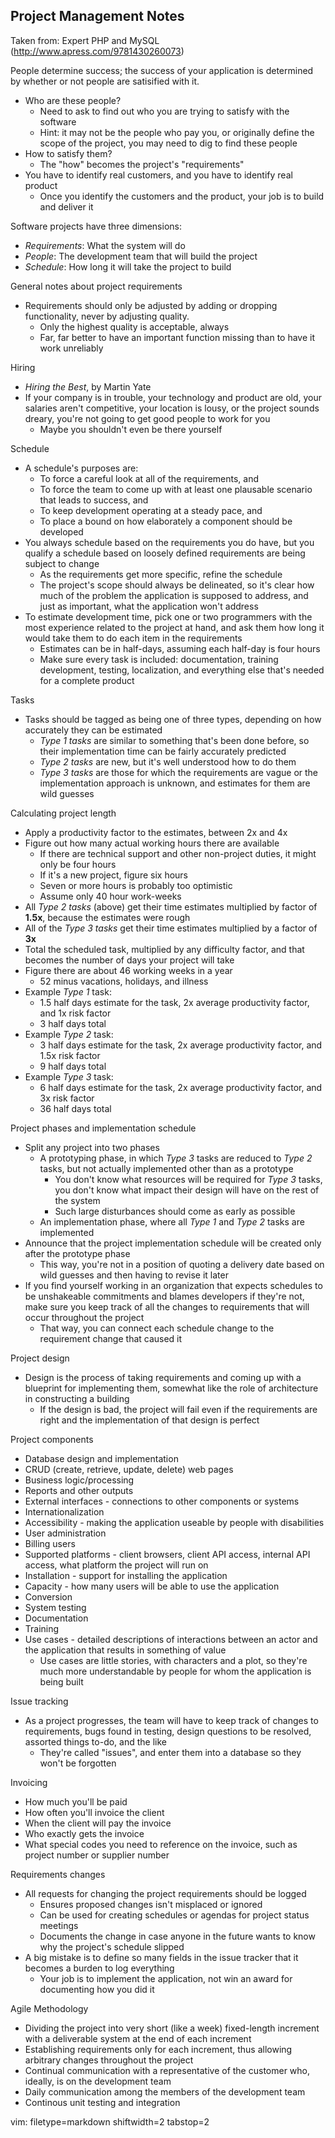 ## Project Management Notes ##

Taken from: Expert PHP and MySQL (http://www.apress.com/9781430260073)

People determine success; the success of your application is determined by
whether or not people are satisified with it.
- Who are these people?
  - Need to ask to find out who you are trying to satisfy with the software
  - Hint: it may not be the people who pay you, or originally define the scope
    of the project, you may need to dig to find these people
- How to satisfy them?
  - The "how" becomes the project's "requirements"
- You have to identify real customers, and you have to identify real product
  - Once you identify the customers and the product, your job is to build and
  deliver it

Software projects have three dimensions:
- _Requirements_: What the system will do
- _People_: The development team that will build the project
- _Schedule_: How long it will take the project to build

General notes about project requirements
- Requirements should only be adjusted by adding or dropping functionality,
  never by adjusting quality.
  - Only the highest quality is acceptable, always
  - Far, far better to have an important function missing than to have it work
    unreliably

Hiring
- _Hiring the Best_, by Martin Yate
- If your company is in trouble, your technology and product are old, your
  salaries aren't competitive, your location is lousy, or the project sounds
  dreary, you're not going to get good people to work for you
  - Maybe you shouldn't even be there yourself

Schedule
- A schedule's purposes are:
  - To force a careful look at all of the requirements, and
  - To force the team to come up with at least one plausable scenario that
    leads to success, and
  - To keep development operating at a steady pace, and
  - To place a bound on how elaborately a component should be developed
- You always schedule based on the requirements you do have, but you qualify a
  schedule based on loosely defined requirements are being subject to change
  - As the requirements get more specific, refine the schedule
  - The project's scope should always be delineated, so it's clear how much of
    the problem the application is supposed to address, and just as important,
    what the application won't address
- To estimate development time, pick one or two programmers with the most
  experience related to the project at hand, and ask them how long it would
  take them to do each item in the requirements
  - Estimates can be in half-days, assuming each half-day is four hours
  - Make sure every task is included: documentation, training development,
    testing, localization, and everything else that's needed for a complete
    product

Tasks
- Tasks should be tagged as being one of three types, depending on how
  accurately they can be estimated
  - _Type 1 tasks_ are similar to something that's been done before, so their
    implementation time can be fairly accurately predicted
  - _Type 2 tasks_ are new, but it's well understood how to do them
  - _Type 3 tasks_ are those for which the requirements are vague or the
    implementation approach is unknown, and estimates for them are wild
    guesses

Calculating project length
- Apply a productivity factor to the estimates, between 2x and 4x
- Figure out how many actual working hours there are available
  - If there are technical support and other non-project duties, it might only
    be four hours
  - If it's a new project, figure six hours
  - Seven or more hours is probably too optimistic
  - Assume only 40 hour work-weeks
- All _Type 2 tasks_ (above) get their time estimates multiplied by factor of
  **1.5x**, because the estimates were rough
- All of the _Type 3 tasks_ get their time estimates multiplied by a factor of
  **3x**
- Total the scheduled task, multiplied by any difficulty factor, and that
  becomes the number of days your project will take
- Figure there are about 46 working weeks in a year
  - 52 minus vacations, holidays, and illness
- Example _Type 1_ task:
  - 1.5 half days estimate for the task, 2x average productivity factor, and
    1x risk factor
  - 3 half days total
- Example _Type 2_ task:
  - 3 half days estimate for the task, 2x average productivity factor, and
    1.5x risk factor
  - 9 half days total
- Example _Type 3_ task:
  - 6 half days estimate for the task, 2x average productivity factor, and
    3x risk factor
  - 36 half days total

Project phases and implementation schedule
- Split any project into two phases
  - A prototyping phase, in which _Type 3_ tasks are reduced to _Type 2_
    tasks, but not actually implemented other than as a prototype
    - You don't know what resources will be required for _Type 3_ tasks, you
      don't know what impact their design will have on the rest of the system
    - Such large disturbances should come as early as possible
  - An implementation phase, where all _Type 1_ and _Type 2_ tasks are
    implemented
- Announce that the project implementation schedule will be created only after
  the prototype phase
  - This way, you're not in a position of quoting a delivery date based on
    wild guesses and then having to revise it later
- If you find yourself working in an organization that expects schedules to be
  unshakeable commitments and blames developers if they're not, make sure you
  keep track of all the changes to requirements that will occur throughout the
  project
  - That way, you can connect each schedule change to the requirement
  change that caused it

Project design
- Design is the process of taking requirements and coming up with a blueprint
  for implementing them, somewhat like the role of architecture in
  constructing a building
  - If the design is bad, the project will fail even if the requirements are
    right and the implementation of that design is perfect

Project components
- Database design and implementation
- CRUD (create, retrieve, update, delete) web pages
- Business logic/processing
- Reports and other outputs
- External interfaces - connections to other components or systems
- Internationalization
- Accessibility - making the application useable by people with disabilities
- User administration
- Billing users
- Supported platforms - client browsers, client API access, internal API
  access, what platform the project will run on
- Installation - support for installing the application
- Capacity - how many users will be able to use the application
- Conversion
- System testing
- Documentation
- Training
- Use cases - detailed descriptions of interactions between an actor and the
  application that results in something of value
  - Use cases are little stories, with characters and a plot, so they're much
    more understandable by people for whom the application is being built

Issue tracking
- As a project progresses, the team will have to keep track of changes to
  requirements, bugs found in testing, design questions to be resolved,
  assorted things to-do, and the like
  - They're called "issues", and enter them into a database so they won't be
    forgotten

Invoicing
- How much you'll be paid
- How often you'll invoice the client
- When the client will pay the invoice
- Who exactly gets the invoice
- What special codes you need to reference on the invoice, such as project
  number or supplier number

Requirements changes
- All requests for changing the project requirements should be logged
  - Ensures proposed changes isn't misplaced or ignored
  - Can be used for creating schedules or agendas for project status meetings
  - Documents the change in case anyone in the future wants to know why the
    project's schedule slipped
- A big mistake is to define so many fields in the issue tracker that it
  becomes a burden to log everything
  - Your job is to implement the application, not win an award for documenting
    how you did it

Agile Methodology
- Dividing the project into very short (like a week) fixed-length increment
  with a deliverable system at the end of each increment
- Establishing requirements only for each increment, thus allowing arbitrary
  changes throughout the project
- Continual communication with a representative of the customer who, ideally,
  is on the development team
- Daily communication among the members of the development team
- Continous unit testing and integration

vim: filetype=markdown shiftwidth=2 tabstop=2
